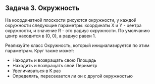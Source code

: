 ## Задача 3. Окружность
На координатной плоскости рисуются окружности, у каждой окружности следующие параметры: координаты X и Y - центра окружности, и значение R - это радиус окружности. По умолчанию центр находится в (0, 0), а радиус равен 1.

Реализуйте класс Окружность, который инициализируется по этим параметрам. Круг также может:
- Находить и возвращать свою Площадь
- Находить и возвращать свой Периметр
- Увеличиваться в K раз
- Определять, пересекается ли он с другой окружностью
